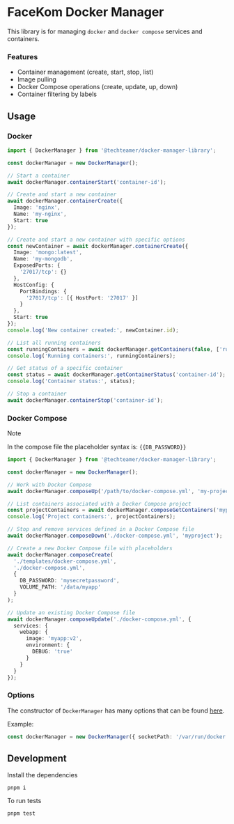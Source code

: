 # FaceKom Docker Manager

This library is for managing `docker` and `docker compose` services and containers.

### Features

- Container management (create, start, stop, list)
- Image pulling
- Docker Compose operations (create, update, up, down)
- Container filtering by labels

## Usage

### Docker
```ts
import { DockerManager } from '@techteamer/docker-manager-library';

const dockerManager = new DockerManager();

// Start a container
await dockerManager.containerStart('container-id');

// Create and start a new container
await dockerManager.containerCreate({
  Image: 'nginx',
  Name: 'my-nginx',
  Start: true
});

// Create and start a new container with specific options
const newContainer = await dockerManager.containerCreate({
  Image: 'mongo:latest',
  Name: 'my-mongodb',
  ExposedPorts: {
    '27017/tcp': {}
  },
  HostConfig: {
    PortBindings: {
      '27017/tcp': [{ HostPort: '27017' }]
    }
  },
  Start: true
});
console.log('New container created:', newContainer.id);

// List all running containers
const runningContainers = await dockerManager.getContainers(false, ['running']);
console.log('Running containers:', runningContainers);

// Get status of a specific container
const status = await dockerManager.getContainerStatus('container-id');
console.log('Container status:', status);

// Stop a container
await dockerManager.containerStop('container-id');
```

### Docker Compose

> [!NOTE]
> In the compose file the placeholder syntax is: `{{DB_PASSWORD}}`

```ts
import { DockerManager } from '@techteamer/docker-manager-library';

const dockerManager = new DockerManager();

// Work with Docker Compose
await dockerManager.composeUp('/path/to/docker-compose.yml', 'my-project');

// List containers associated with a Docker Compose project
const projectContainers = await dockerManager.composeGetContainers('myproject');
console.log('Project containers:', projectContainers);

// Stop and remove services defined in a Docker Compose file
await dockerManager.composeDown('./docker-compose.yml', 'myproject');

// Create a new Docker Compose file with placeholders
await dockerManager.composeCreate(
  './templates/docker-compose.yml',
  './docker-compose.yml',
  {
    DB_PASSWORD: 'mysecretpassword',
    VOLUME_PATH: '/data/myapp'
  }
);

// Update an existing Docker Compose file
await dockerManager.composeUpdate('./docker-compose.yml', {
  services: {
    webapp: {
      image: 'myapp:v2',
      environment: {
        DEBUG: 'true'
      }
    }
  }
});
```

### Options

The constructor of `DockerManager` has many options that can be found [here](https://github.com/DefinitelyTyped/DefinitelyTyped/blob/8adf18d46a274fac0180b8965502969266d484cd/types/dockerode/index.d.ts#L1240).

Example:

```ts
const dockerManager = new DockerManager({ socketPath: '/var/run/docker.sock' })
```

## Development

Install the dependencies

```
pnpm i
```

To run tests

```
pnpm test